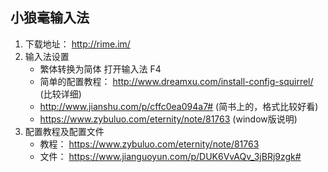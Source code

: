 ## 小狼毫输入法
1. 下载地址： http://rime.im/  
2. 输入法设置
   - 繁体转换为简体  打开输入法 F4
   - 简单的配置教程： http://www.dreamxu.com/install-config-squirrel/  (比较详细)
    * http://www.jianshu.com/p/cffc0ea094a7# (简书上的，格式比较好看)
    * https://www.zybuluo.com/eternity/note/81763 (window版说明)  
3. 配置教程及配置文件
   - 教程： https://www.zybuluo.com/eternity/note/81763 
   - 文件： https://www.jianguoyun.com/p/DUK6VvAQv_3jBRj9zgk# 